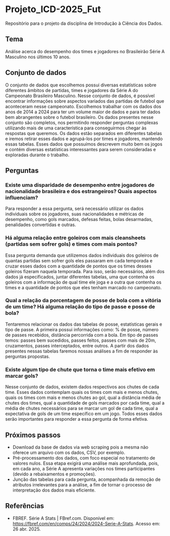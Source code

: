 # Projeto_ICD-2025_Fut
Repositório para o projeto da disciplina de Introdução à Ciência dos Dados.

## Tema
Análise acerca do desempenho dos times e jogadores no Brasileirão Série A Masculino nos últimos 10 anos.

## Conjunto de dados
O conjunto de dados que escolhemos possui diversas estatísticas sobre diferentes âmbitos de partidas, times e jogadores da Série A do Campeonato Brasileiro Masculino. Nesse conjunto de dados, é possível encontrar informações sobre aspectos variados das partidas de futebol que aconteceram nesse campeonato. Escolhemos trabalhar com os dados dos anos de 2014 a 2024 para ter um volume maior de dados e para ter dados bem abrangentes sobre o futebol brasileiro.
Os dados presentes nesse conjunto são completos, nos permitindo responder perguntas complexas utilizando mais de uma característica para conseguirmos chegar às respostas que queremos. Os dados estão separados em diferentes tabelas e iremos retirar esses dados e agrupá-los por times e jogadores, mantendo essas tabelas. Esses dados que possuímos descrevem muito bem os jogos e contém diversas estatísticas interessantes para serem consideradas e exploradas durante o trabalho.
## Perguntas
### Existe uma disparidade de desempenho entre jogadores de nacionalidade brasileira e dos estrangeiros? Quais aspectos influenciam?
Para responder a essa pergunta, será necessário utilizar os dados individuais sobre os jogadores, suas nacionalidades e métricas de desempenho, como gols marcados, defesas feitas, bolas desarmadas, penalidades convertidas e outras.
### Há alguma relação entre goleiros com mais cleansheets (partidas sem sofrer gols) e times com mais pontos?
Essa pergunta demanda que utilizemos dados individuais dos goleiros de quantas partidas sem sofrer gols eles passaram em cada temporada e cruzar esses dados com a quantidade de pontos que os times desses goleiros fizeram naquela temporada. Para isso, serão necessários, além dos dados já especificados, juntar diferentes tabelas, uma que contenha os goleiros com a informação de qual time ele joga e a outra que contenha os times e a quantidade de pontos que eles tenham marcado no campeonato.
### Qual a relação da porcentagem de posse de bola com a vitória de um time? Há alguma relação do tipo de passe e posse de bola?
Tentaremos relacionar os dados das tabelas de posse, estatísticas gerais e tipo de passe. A primeira possui informações como: % de posse, número de passes recebidos, distância percorrida com a bola. Em tipo de passes temos: passes bem sucedidos, passes feitos, passes com mais de 20m, cruzamentos, passes interceptados, entre outros. A partir dos dados presentes nessas tabelas faremos nossas análises a fim de responder às perguntas propostas.
### Existe algum tipo de chute que torna o time mais efetivo em marcar gols?
Nesse conjunto de dados, existem dados respectivos aos chutes de cada time. Esses dados contemplam quais os times com mais e menos chutes, quais os times com mais e menos chutes ao gol, qual a distância média de chutes dos times, qual a quantidade de gols marcados por cada time, qual a média de chutes necessários para se marcar um gol de cada time, qual a expectativa de gols de um time específico em um jogo. Todos esses dados serão importantes para responder a essa pergunta de forma efetiva.
## Próximos passos
- Download da base de dados via web scraping pois a mesma não oferece um arquivo com os dados, CSV, por exemplo.
- Pré-processamento dos dados, com foco especial no tratamento de valores nulos. Essa etapa exigirá uma análise mais aprofundada, pois, em cada ano, a Série A apresenta variações nos times participantes (devido a rebaixamentos e promoções).
- Junção das tabelas para cada pergunta, acompanhada da remoção de atributos irrelevantes para a análise, a fim de tornar o processo de interpretação dos dados mais eficiente.
## Referências
- FBREF. Série A Stats | FBref.com. Disponível em: https://fbref.com/en/comps/24/2024/2024-Serie-A-Stats. Acesso em: 26 abr. 2025.

